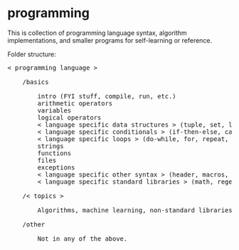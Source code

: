 # programming

This is collection of programming language syntax, algorithm implementations, and smaller programs for self-learning or reference.

Folder structure:

<pre>
< programming language >
        
    /basics
            
        intro (FYI stuff, compile, run, etc.)
        arithmetic operators
        variables
        logical operators
        < language specific data structures > (tuple, set, list, dict, array, etc.)
        < language specific conditionals > (if-then-else, case, switch, etc.)
        < language specific loops > (do-while, for, repeat, etc.)
        strings
        functions
        files
        exceptions
        < language specific other syntax > (header, macros, pointers, classes, etc.)
        < language specific standard libraries > (math, regex, datetime, etc.)

    /< topics >
        
        Algorithms, machine learning, non-standard libraries. Name topics according to usage in language (i.e. Data Science, Machine Learning for Python).

    /other
        
        Not in any of the above.
</pre>